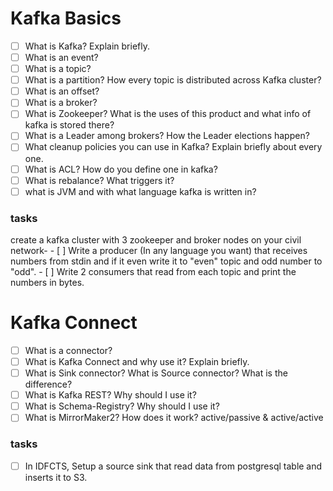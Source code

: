 # Kafka Basics

- [ ] What is Kafka? Explain briefly.
- [ ] What is an event?
- [ ] What is a topic?
- [ ] What is a partition? How every topic is distributed across Kafka cluster?
- [ ] What is an offset?
- [ ] What is a broker?
- [ ] What is Zookeeper? What is the uses of this product and what info of kafka is stored there?
- [ ] What is a Leader among brokers? How the Leader elections happen?
- [ ] What cleanup policies you can use in Kafka? Explain briefly about every one.
- [ ] What is ACL? How do you define one in kafka?
- [ ] What is rebalance? What triggers it?
- [ ] what is JVM and with what language kafka is written in?
### tasks
create a kafka cluster with 3 zookeeper and broker nodes on your civil network-
    - [ ] Write a producer (In any language you want) that receives numbers from stdin and if it even write it to "even" topic and odd number to "odd".
    - [ ] Write 2 consumers that read from each topic and print the numbers in bytes.

# Kafka Connect
- [ ] What is a connector?
- [ ] What is Kafka Connect and why use it? Explain briefly.
- [ ] What is Sink connector? What is Source connector? What is the difference?
- [ ] What is Kafka REST? Why should I use it?
- [ ] What is Schema-Registry? Why should I use it?
- [ ] What is MirrorMaker2? How does it work? active/passive & active/active

### tasks
- [ ] In IDFCTS, Setup a source sink that read data from postgresql table and inserts it to S3.


